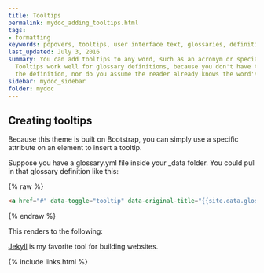 ```yaml
---
title: Tooltips
permalink: mydoc_adding_tooltips.html
tags:
- formatting
keywords: popovers, tooltips, user interface text, glossaries, definitions
last_updated: July 3, 2016
summary: You can add tooltips to any word, such as an acronym or specialized term.
  Tooltips work well for glossary definitions, because you don't have to keep repeating
  the definition, nor do you assume the reader already knows the word's meaning.
sidebar: mydoc_sidebar
folder: mydoc
---
```


## Creating tooltips
Because this theme is built on Bootstrap, you can simply use a specific attribute on an element to insert a tooltip.

Suppose you have a glossary.yml file inside your \_data folder. You could pull in that glossary definition like this:

{% raw %}
```html
<a href="#" data-toggle="tooltip" data-original-title="{{site.data.glossary.jekyll_platform}}">Jekyll</a> is my favorite tool for building websites.
```
{% endraw %}

This renders to the following:

<a href="#" data-toggle="tooltip" data-original-title="{{site.data.glossary.jekyll_platform}}">Jekyll</a> is my favorite tool for building websites.

{% include links.html %}
